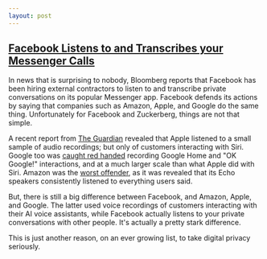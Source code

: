 ```yaml
---
layout: post
---
```

## [Facebook Listens to and Transcribes your Messenger Calls](https://www.bloomberg.com/news/articles/2019-08-13/facebook-paid-hundreds-of-contractors-to-transcribe-users-audio)

In news that is surprising to nobody, Bloomberg reports that Facebook has been hiring external contractors to listen to and transcribe private conversations on its popular Messenger app. Facebook defends its actions by saying that companies such as Amazon, Apple, and Google do the same thing. Unfortunately for Facebook and Zuckerberg, things are not that simple.

A recent report from [The Guardian](https://www.theguardian.com/technology/2019/jul/26/apple-contractors-regularly-hear-confidential-details-on-siri-recordings) revealed that Apple listened to a small sample of audio recordings; but only of customers interacting with Siri. Google too was [caught red handed](https://www.theverge.com/2018/7/20/17594802/google-home-how-to-delete-conversations-recorded) recording Google Home and "OK Google!" interactions, and at a much larger scale than what Apple did with Siri. Amazon was the [worst offender](https://www.theverge.com/circuitbreaker/2018/3/7/17092334/amazon-alexa-devices-strange-laughter), as it was revealed that its Echo speakers consistently listened to everything users said.

But, there is still a big difference between Facebook, and Amazon, Apple, and Google. The latter used voice recordings of customers interacting with their AI voice assistants, while Facebook actually listens to your private conversations with other people. It's actually a pretty stark difference.

This is just another reason, on an ever growing list, to take digital privacy seriously.

